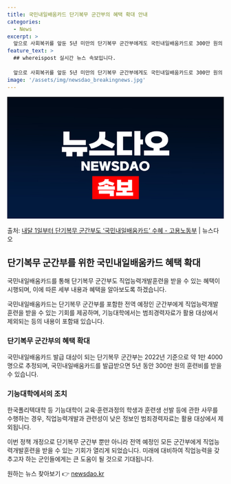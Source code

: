 ```yaml
---
title: 국민내일배움카드 단기복무 군간부의 혜택 확대 안내
categories:
  - News
excerpt: >
  앞으로 사회복귀를 앞둔 5년 미만의 단기복무 군간부에게도 국민내일배움카드로 300만 원의 훈련비를 지원해 직…
feature_text: >
  ## whereispost 실시간 뉴스 속보입니다.

  앞으로 사회복귀를 앞둔 5년 미만의 단기복무 군간부에게도 국민내일배움카드로 300만 원의 훈련비를 지원해 직…
image: '/assets/img/newsdao_breakingnews.jpg'
---
```


![뉴스다오 속보](/assets/img/newsdao_breakingnews.jpg)

<p>출처: <a href="https://newsdao.kr/3653" rel="dofollow">내달 1일부터 단기복무 군간부도 ‘국민내일배움카드’ 수혜 - 고용노동부</a> | 뉴스다오</p>

<h2 data-ke-size="size26">단기복무 군간부를 위한 국민내일배움카드 혜택 확대</h2>
국민내일배움카드를 통해 단기복무 군간부도 직업능력개발훈련을 받을 수 있는 혜택이 시행되며, 이에 따른 세부 내용과 혜택을 알아보도록 하겠습니다. 

<p data-ke-size="size16">국민내일배움카드는 단기복무 군간부를 포함한 전역 예정인 군간부에게 직업능력개발훈련을 받을 수 있는 기회를 제공하며, 기능대학에서는 범죄경력자료가 활용 대상에서 제외되는 등의 내용이 포함돼 있습니다.</p>

<h3 data-ke-size="size24">단기복무 군간부의 혜택 확대</h3>
국민내일배움카드 발급 대상이 되는 단기복무 군간부는 2022년 기준으로 약 1만 4000명으로 추정되며, 국민내일배움카드를 발급받으면 5년 동안 300만 원의 훈련비를 받을 수 있습니다.

<h3 data-ke-size="size24">기능대학에서의 조치</h3>
한국폴리텍대학 등 기능대학이 교육·훈련과정의 학생과 훈련생 선발 등에 관한 사무를 수행하는 경우, 직업능력개발과 관련성이 낮은 정보인 범죄경력자료는 활용 대상에서 제외됩니다.

이번 정책 개정으로 단기복무 군간부 뿐만 아니라 전역 예정인 모든 군간부에게 직업능력개발훈련을 받을 수 있는 기회가 열리게 되었습니다. 미래에 대비하여 직업능력을 갖추고자 하는 군인들에게는 큰 도움이 될 것으로 기대됩니다. 

원하는 뉴스 찾아보기 👉 <a href="https://newsdao.kr" rel="dofollow">newsdao.kr</a>


